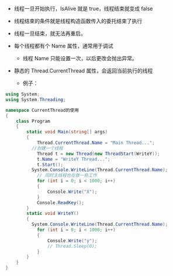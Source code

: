 - 线程一旦开始执行，IsAlive 就是 true，线程结束就变成 false
- 线程结束的条件就是线程构造函数传入的委托结束了执行
- 线程一旦结束，就无法再重启。
- 每个线程都有个 Name 属性，通常用于调试

  - 线程 Name 只能设置一次，以后更改会抛出异常。
- 静态的 Thread.CurrentThread 属性，会返回当前执行的线程

  - 例子：


```c#
using System;
using System.Threading;

namespace CurrentThread的使用
{
    class Program
    {
        static void Main(string[] args)
        {
            Thread.CurrentThread.Name = "Main Thread...";
          //创建一个线程
            Thread t = new Thread(new ThreadStart(WriteY));
            t.Name = "WriteY Thread...";
            t.Start();
          System.Console.WriteLine(Thread.CurrentThread.Name);
            // 同时主线程也在做一些工作
            for (int i = 0; i < 1000; i++)
            {
                Console.Write("X");
            }
            Console.ReadKey();
        }
        static void WriteY()
        {
          System.Console.WriteLine(Thread.CurrentThread.Name);
            for (int i = 0; i < 1000; i++)
            {
                Console.Write("y");
                // Thread.Sleep(0);
            }
        }
    }
}

```



